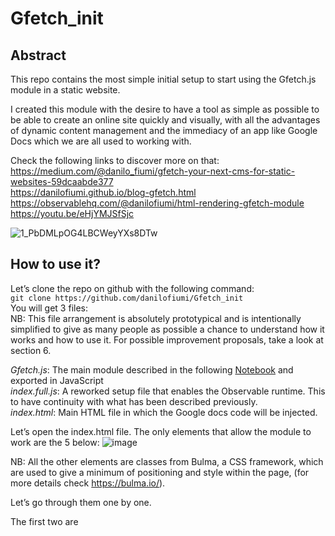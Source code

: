 # Gfetch_init

## Abstract
 This repo contains the most simple initial setup to start using the Gfetch.js module in a static website.
 
 I created this module with the desire to have a tool as simple as possible to be able to create an online site quickly and visually, with all the advantages of dynamic content management and the immediacy of an app like Google Docs which we are all used to working with.
 
 Check the following links to discover more on that:
 <br>
 https://medium.com/@danilo_fiumi/gfetch-your-next-cms-for-static-websites-59dcaabde377 <br>
 https://danilofiumi.github.io/blog-gfetch.html <br>
 https://observablehq.com/@danilofiumi/html-rendering-gfetch-module <br>
 https://youtu.be/eHjYMJSfSjc <br>

![1_PbDMLpOG4LBCWeyYXs8DTw](https://user-images.githubusercontent.com/76904889/205452996-c22aaa72-aa56-467e-9a28-3cab07996f2d.jpeg)


## How to use it?
Let’s clone the repo on github with the following command:
<br>
```git clone https://github.com/danilofiumi/Gfetch_init```
<br>
You will get 3 files: <br>
NB: This file arrangement is absolutely prototypical and is intentionally simplified to give as many people as possible a chance to understand how it works and how to use it. For possible improvement proposals, take a look at section 6.

*Gfetch.js*: The main module described in the following [Notebook](https://observablehq.com/@danilofiumi/html-rendering-gfetch-module) and exported in JavaScript <br>
*index.full.js*: A reworked setup file that enables the Observable runtime. This to have continuity with what has been described previously. <br>
*index.html*: Main HTML file in which the Google docs code will be injected. <br>

Let’s open the index.html file.
The only elements that allow the module to work are the 5 below:
![image](https://user-images.githubusercontent.com/76904889/205995153-1a6aec84-99a8-4323-8f43-e79701345ba9.png)


NB: All the other elements are classes from Bulma, a CSS framework, which are used to give a minimum of positioning and style within the page, (for more details check https://bulma.io/).

Let’s go through them one by one.

The first two are <script> elements and are used to import the JavaScript codes described above.

The div with the id equal to “link” is an element that contains the url from which we want to retrieve the information (in the repo is the sample link linked to the same demo document shown in the observable notebook). Note that in this plain vanilla version the style is on “display:none”, so it will not be displayed on the page but will only serve as a configuration element.

The div with the id attribute equal to “placeholder” will be the element inside which we are finally going to render the html code exported from Google sheet.

The <img> tag with id equal to “image-src” will be the element in which the src value will be replaced with that of the image source in the Google document.


To customize it with your own content, simply follow the steps below:

- Create a new Google document
- Create your own content with the respective keys
- Click on share at the top right of the document
- Enable access to anyone with the link
- Copy the link
- Paste the link into the div with id=”link”
- Update the HTML elements in index.html so that “id” attributes match the keys

for the detailed guide on how to configure document rights so that it communicates with index.html I refer to this viedo or to the guide on my [personal website](https://danilofiumi.github.io/blog-gfetch) (ITA only):

[![Gfetch.js](https://img.youtube.com/vi/eHjYMJSfSjc/0.jpg)](https://www.youtube.com/embed/eHjYMJSfSjc)
